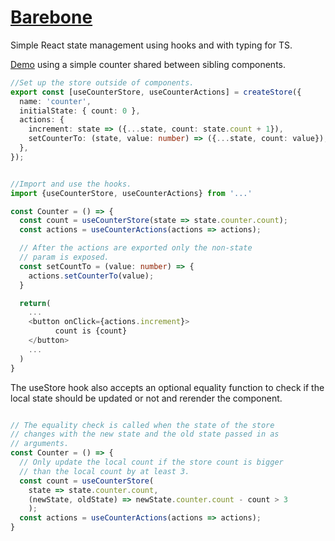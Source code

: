 # [Barebone](src/barebone)
Simple React state management using hooks and with typing for TS.

[Demo](https://seegg.github.io/Barebone-state-management/) using
a simple counter shared between sibling components.

```ts
//Set up the store outside of components.
export const [useCounterStore, useCounterActions] = createStore({
  name: 'counter',
  initialState: { count: 0 },
  actions: {
    increment: state => ({...state, count: state.count + 1}),
    setCounterTo: (state, value: number) => ({...state, count: value}),
  },
});


//Import and use the hooks.
import {useCounterStore, useCounterActions} from '...'

const Counter = () => {
  const count = useCounterStore(state => state.counter.count);
  const actions = useCounterActions(actions => actions);

  // After the actions are exported only the non-state
  // param is exposed. 
  const setCountTo = (value: number) => {
    actions.setCounterTo(value);
  }

  return(
    ...
    <button onClick={actions.increment}>
          count is {count}
    </button>
    ...
  )
}

```

The useStore hook also accepts an optional equality function
to check if the local state should be updated or not and rerender
the component.

```ts

// The equality check is called when the state of the store
// changes with the new state and the old state passed in as
// arguments.
const Counter = () => {
  // Only update the local count if the store count is bigger
  // than the local count by at least 3.
  const count = useCounterStore(
    state => state.counter.count,
    (newState, oldState) => newState.counter.count - count > 3
    );
  const actions = useCounterActions(actions => actions);
}

```

